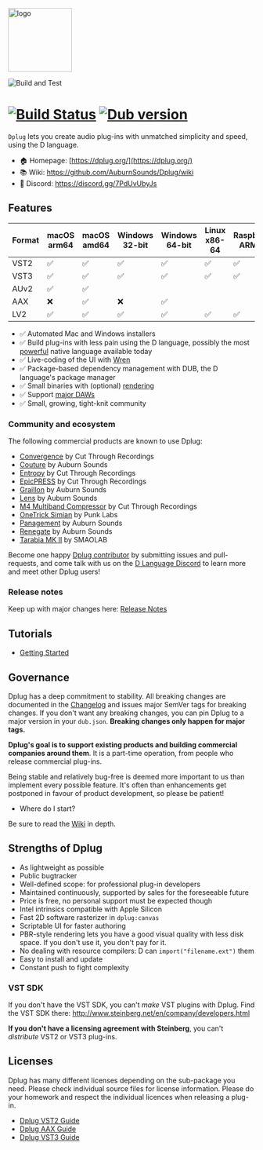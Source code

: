 <img alt="logo" src="https://cdn.rawgit.com/AuburnSounds/dplug/master/tools/dplug-logos/logo-coloured-on-transparent.png" width="130">

![Build and Test](https://github.com/AuburnSounds/Dplug/workflows/ci/badge.svg)
# [![Build Status](https://travis-ci.com/AuburnSounds/Dplug.svg?branch=master)](https://travis-ci.com/AuburnSounds/Dplug) <a href="https://code.dlang.org/packages/dplug" title="Go to dplug"><img src="https://img.shields.io/dub/v/dplug.svg" alt="Dub version"></a>

`Dplug` lets you create audio plug-ins with unmatched simplicity and speed, using the D language.

- 🏠 Homepage: [https://dplug.org/](https://dplug.org/)
- 📚 Wiki: https://github.com/AuburnSounds/Dplug/wiki
- 💬 Discord: https://discord.gg/7PdUvUbyJs

## Features

|  Format | macOS arm64 | macOS amd64  | Windows 32-bit | Windows 64-bit | Linux x86-64 | Raspberry ARM32 |
|---------|-------------|--------------|----------------|----------------|--------------|-----------------|
| VST2    | ✅         | ✅          | ✅            | ✅            | ✅          | ✅             |
| VST3    | ✅         | ✅          | ✅            | ✅            | ✅          | ✅             |
| AUv2    | ✅         | ✅          |                |                |              |                 |
| AAX     | ❌          | ✅          | ❌             | ✅            |              |                 |
| LV2     | ✅         | ✅          | ✅            | ✅            | ✅          | ✅             |


- ✅ Automated Mac and Windows installers
- ✅ Build plug-ins with less pain using the D language, possibly the most [powerful](https://dlang.org/orgs-using-d.html) native language available today
- ✅ Live-coding of the UI with [Wren](https://wren.io/)
- ✅ Package-based dependency management with DUB, the D language's package manager
- ✅ Small binaries with (optional) [rendering](http://www.auburnsounds.com/blog/2016-09-16_PBR-for-Audio-Software-Interfaces.html)
- ✅ Support [major DAWs](https://github.com/AuburnSounds/Dplug/wiki/Host-Support)
- ✅ Small, growing, tight-knit community


### Community and ecosystem

The following commercial products are known to use Dplug:

- [Convergence](https://www.cutthroughrecordings.com/product/Convergence) by Cut Through Recordings
- [Couture](https://www.auburnsounds.com/products/Couture.html) by Auburn Sounds
- [Entropy](https://www.cutthroughrecordings.com/product/Entropy_II_-_Enhanced_Stereo_Delay) by Cut Through Recordings
- [EpicPRESS](https://www.cutthroughrecordings.com/product/EpicPRESS) by Cut Through Recordings
- [Graillon](https://www.auburnsounds.com/products/Graillon.html) by Auburn Sounds
- [Lens](https://www.auburnsounds.com/products/Lens.html) by Auburn Sounds
- [M4 Multiband Compressor](https://www.cutthroughrecordings.com/product/M4_Multiband_Compressor) by Cut Through Recordings
- [OneTrick Simian](https://punklabs.com/ot-simian) by Punk Labs 
- [Panagement](https://www.auburnsounds.com/products/Panagement.html) by Auburn Sounds
- [Renegate](https://www.auburnsounds.com/products/Renegate.html) by Auburn Sounds
- [Tarabia MK II](https://smaolab.org/product/tarabiamk2/) by SMAOLAB

Become one happy [Dplug contributor](https://github.com/AuburnSounds/Dplug/graphs/contributors) by submitting issues and pull-requests, and come talk with us on the [D Language Discord](https://discord.gg/QZtGZUw) to learn more and meet other Dplug users!



### Release notes

Keep up with major changes here: [Release Notes](https://github.com/AuburnSounds/Dplug/wiki/Release-notes)


## Tutorials

- [Getting Started](https://github.com/AuburnSounds/Dplug/wiki/Getting-Started)


## Governance

Dplug has a deep commitment to stability. All breaking changes are documented in the [Changelog](https://github.com/AuburnSounds/Dplug/wiki/) and issues major SemVer tags for breaking changes. If you don't want any breaking changes, you can pin Dplug to a major version in your `dub.json`. **Breaking changes only happen for major tags.**


**Dplug's goal is to support existing products and building commercial companies around them**. 
It is a part-time operation, from people who release commercial plug-ins.

Being stable and relatively bug-free is deemed more important to us than implement every possible feature. It's often than enhancements get postponed in favour of product development, so please be patient!


- Where do I start?

Be sure to read the [Wiki](https://github.com/AuburnSounds/Dplug/wiki/) in depth.


## Strengths of Dplug

  - As lightweight as possible
  - Public bugtracker
  - Well-defined scope: for professional plug-in developers
  - Maintained continuously, supported by sales for the foreseeable future
  - Price is free, no personal support must be expected though
  - Intel intrinsics compatible with Apple Silicon
  - Fast 2D software rasterizer in `dplug:canvas`
  - Scriptable UI for faster authoring
  - PBR-style rendering lets you have a good visual quality with less disk space. If you don't use it, you don't pay for it.
  - No dealing with resource compilers: D can `import("filename.ext")` them
  - Easy to install and update
  - Constant push to fight complexity


### VST SDK

If you don't have the VST SDK, you can't _make_ VST plugins with Dplug.
Find the VST SDK there: http://www.steinberg.net/en/company/developers.html

**If you don't have a licensing agreement with Steinberg**, you can't _distribute_ VST2 or VST3 plug-ins.


## Licenses

Dplug has many different licenses depending on the sub-package you need.
Please check individual source files for license information.
Please do your homework and respect the individual licences when releasing a plug-in.

- [Dplug VST2 Guide](https://github.com/AuburnSounds/Dplug/wiki/Dplug-VST2-Guide)
- [Dplug AAX Guide](https://github.com/AuburnSounds/Dplug/wiki/Dplug-AAX-Guide)
- [Dplug VST3 Guide](https://github.com/AuburnSounds/Dplug/wiki/Dplug-VST3-Guide)

